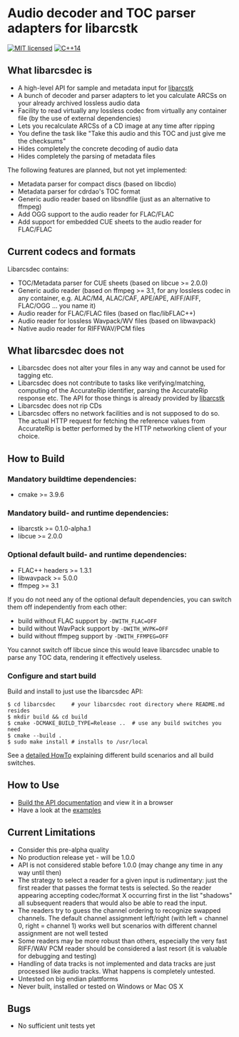 # Audio decoder and TOC parser adapters for libarcstk

[![MIT licensed](https://img.shields.io/badge/license-MIT-blue.svg)](./LICENSE)
[![C++14](https://img.shields.io/badge/C++-14-darkred.svg)](./API.md)



## What libarcsdec is

- A high-level API for sample and metadata input for [libarcstk][1]
- A bunch of decoder and parser adapters to let you calculate ARCSs on your
  already archived lossless audio data
- Facility to read virtually any lossless codec from virtually any
  container file (by the use of external dependencies)
- Lets you recalculate ARCSs of a CD image at any time after ripping
- You define the task like "Take this audio and this TOC and just give me the
  checksums"
- Hides completely the concrete decoding of audio data
- Hides completely the parsing of metadata files

The following features are planned, but not yet implemented:

- Metadata parser for compact discs (based on libcdio)
- Metadata parser for cdrdao's TOC format
- Generic audio reader based on libsndfile (just as an alternative to ffmpeg)
- Add OGG support to the audio reader for FLAC/FLAC
- Add support for embedded CUE sheets to the audio reader for FLAC/FLAC


## Current codecs and formats

Libarcsdec contains:

- TOC/Metadata parser for CUE sheets (based on libcue >= 2.0.0)
- Generic audio reader (based on ffmpeg >= 3.1, for any lossless codec in any
  container, e.g. ALAC/M4, ALAC/CAF, APE/APE, AIFF/AIFF, FLAC/OGG ... you name
  it)
- Audio reader for FLAC/FLAC files (based on flac/libFLAC++)
- Audio reader for lossless Wavpack/WV files (based on libwavpack)
- Native audio reader for RIFFWAV/PCM files


## What libarcsdec does not

- Libarcsdec does not alter your files in any way and cannot be used for tagging
  etc.
- Libarcsdec does not contribute to tasks like verifying/matching, computing of
  the AccurateRip identifier, parsing the AccurateRip response etc. The API for
  those things is already provided by [libarcstk][1]
- Libarcsdec does not rip CDs
- Libarcsdec offers no network facilities and is not supposed to do so. The
  actual HTTP request for fetching the reference values from AccurateRip is
  better performed by the HTTP networking client of your choice.


## How to Build

### Mandatory buildtime dependencies:

- cmake >= 3.9.6

### Mandatory build- and runtime dependencies:

- libarcstk >= 0.1.0-alpha.1
- libcue >= 2.0.0

### Optional default build- and runtime dependencies:

- FLAC++ headers >= 1.3.1
- libwavpack >= 5.0.0
- ffmpeg >= 3.1

If you do not need any of the optional default dependencies, you can switch them
off independently from each other:

- build without FLAC support by ``-DWITH_FLAC=OFF``
- build without WavPack support by ``-DWITH_WVPK=OFF``
- build without ffmpeg support by ``-DWITH_FFMPEG=OFF``

You cannot switch off libcue since this would leave libarcsdec unable to parse
any TOC data, rendering it effectively useless.

### Configure and start build

Build and install to just use the libarcsdec API:

	$ cd libarcsdec     # your libarcsdec root directory where README.md resides
	$ mkdir build && cd build
	$ cmake -DCMAKE_BUILD_TYPE=Release ..  # use any build switches you need
	$ cmake --build .
	$ sudo make install # installs to /usr/local

See a [detailed HowTo](BUILD.md) explaining different build scenarios and all
build switches.


## How to Use

- [Build the API documentation](BUILD.md#building-the-api-documentation) and
  view it in a browser
- Have a look at the [examples](./examples)


## Current Limitations

- Consider this pre-alpha quality
- No production release yet - will be 1.0.0
- API is not considered stable before 1.0.0 (may change any time in any way
  until then)
- The strategy to select a reader for a given input is rudimentary: just the
  first reader that passes the format tests is selected. So the reader appearing
  accepting codec/format X occurring first in the list "shadows" all subsequent
  readers that would also be able to read the input.
- The readers try to guess the channel ordering to recognize swapped channels.
  The default channel assignment left/right (with left = channel 0, right =
  channel 1) works well but scenarios with different channel assignment
  are not well tested
- Some readers may be more robust than others, especially the very fast RIFF/WAV
  PCM reader should be considered a last resort (it is valuable for debugging
  and testing)
- Handling of data tracks is not implemented and data tracks are just processed
  like audio tracks. What happens is completely untested.
- Untested on big endian plattforms
- Never built, installed or tested on Windows or Mac OS X


## Bugs

- No sufficient unit tests yet


[1]: https://codeberg.org/tristero/libarcs

